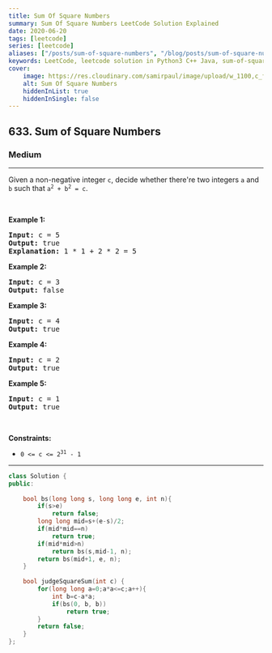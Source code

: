 ```yaml
---
title: Sum Of Square Numbers
summary: Sum Of Square Numbers LeetCode Solution Explained
date: 2020-06-20
tags: [leetcode]
series: [leetcode]
aliases: ["/posts/sum-of-square-numbers", "/blog/posts/sum-of-square-numbers", "/sum-of-square-numbers"]
keywords: LeetCode, leetcode solution in Python3 C++ Java, sum-of-square-numbers solution
cover:
    image: https://res.cloudinary.com/samirpaul/image/upload/w_1100,c_fit,co_rgb:FFFFFF,l_text:Arial_70_bold:Sum Of Square Numbers/problem-solving.webp
    alt: Sum Of Square Numbers
    hiddenInList: true
    hiddenInSingle: false
---
```



<h2>633. Sum of Square Numbers</h2><h3>Medium</h3><hr><div><p>Given a non-negative integer <code>c</code>, decide whether there're two integers <code>a</code> and <code>b</code> such that <code>a<sup>2</sup> + b<sup>2</sup> = c</code>.</p>

<p>&nbsp;</p>
<p><strong>Example 1:</strong></p>

<pre><strong>Input:</strong> c = 5
<strong>Output:</strong> true
<strong>Explanation:</strong> 1 * 1 + 2 * 2 = 5
</pre>

<p><strong>Example 2:</strong></p>

<pre><strong>Input:</strong> c = 3
<strong>Output:</strong> false
</pre>

<p><strong>Example 3:</strong></p>

<pre><strong>Input:</strong> c = 4
<strong>Output:</strong> true
</pre>

<p><strong>Example 4:</strong></p>

<pre><strong>Input:</strong> c = 2
<strong>Output:</strong> true
</pre>

<p><strong>Example 5:</strong></p>

<pre><strong>Input:</strong> c = 1
<strong>Output:</strong> true
</pre>

<p>&nbsp;</p>
<p><strong>Constraints:</strong></p>

<ul>
	<li><code>0 &lt;= c &lt;= 2<sup>31</sup> - 1</code></li>
</ul>
</div>

---




```cpp
class Solution {
public:
    
    bool bs(long long s, long long e, int n){
        if(s>e)
            return false;
        long long mid=s+(e-s)/2;
        if(mid*mid==n)
            return true;
        if(mid*mid>n)
            return bs(s,mid-1, n);
        return bs(mid+1, e, n);
    }
    
    bool judgeSquareSum(int c) {
        for(long long a=0;a*a<=c;a++){
            int b=c-a*a;
            if(bs(0, b, b))
                return true;
        }
        return false;
    }
};
```
